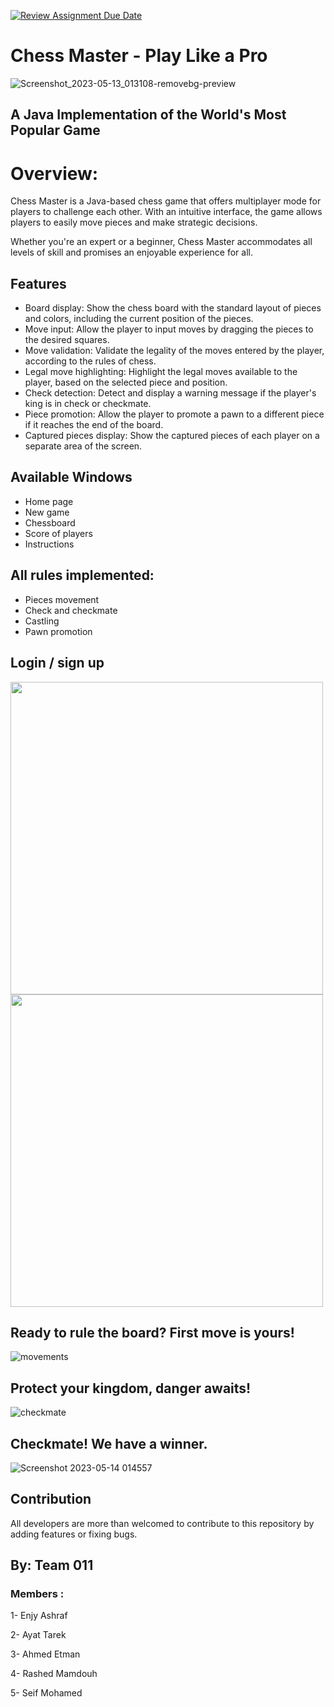 [![Review Assignment Due Date](https://classroom.github.com/assets/deadline-readme-button-24ddc0f5d75046c5622901739e7c5dd533143b0c8e959d652212380cedb1ea36.svg)](https://classroom.github.com/a/s-rx3t9_)
# Chess Master - Play Like a Pro 
![Screenshot_2023-05-13_013108-removebg-preview](https://github.com/enjyashraf18/finalproject_chessgame-team-eleven/assets/110485583/dc60eb4d-3b4b-4aaf-bd6e-fddb4a042fde)


## A Java Implementation of the World's Most Popular Game  
 
 # Overview:
 Chess Master is a Java-based chess game that offers multiplayer mode for players to challenge each other. With an intuitive interface, the game allows players to easily move pieces and make strategic decisions. 
 
 Whether you're an expert or a beginner, Chess Master accommodates all levels of skill and promises an enjoyable experience for all.

## Features 
* Board display: Show the chess board with the standard layout of pieces and colors, including the current position of the pieces.
* Move input: Allow the player to input moves by dragging the pieces to the desired squares.
* Move validation: Validate the legality of the moves entered by the player, according to the rules of chess.
* Legal move highlighting: Highlight the legal moves available to the player, based on the selected piece and position.
* Check detection: Detect and display a warning message if the player's king is in check or checkmate.
* Piece promotion: Allow the player to promote a pawn to a different piece if it reaches the end of the board.
* Captured pieces display: Show the captured pieces of each player on a separate area of the screen.
 
 ## Available Windows
 * Home page
 * New game
 * Chessboard 
* Score of players
* Instructions 

## All rules implemented:
* Pieces movement
* Check and checkmate
* Castling
* Pawn promotion

## Login / sign up
<div> 
<img src = "https://github.com/enjyashraf18/sheet1.solutions__/assets/110485583/4539962a-52ae-462e-bb07-cbe94915caaa" width = "500">
<img src = "https://github.com/enjyashraf18/sheet1.solutions__/assets/110485583/e5cc3974-5c5b-404e-856d-0924b02f52de" width = "500">
</div>

## Ready to rule the board? First move is yours!
![movements](https://github.com/enjyashraf18/finalproject_chessgame-team-eleven/assets/110485583/f84052c6-28a1-4570-a816-e884c9201f13)



## Protect your kingdom, danger awaits!
![checkmate](https://github.com/enjyashraf18/finalproject_chessgame-team-eleven/assets/110485583/53b9f531-a2de-4f51-8b2f-4feda1d51c61)

## Checkmate! We have a winner.
![Screenshot 2023-05-14 014557](https://github.com/enjyashraf18/finalproject_chessgame-team-eleven/assets/110485583/9662e823-90f6-488b-98a1-e0137222da8b)


## Contribution
All developers are more than welcomed to contribute to this repository by adding features or fixing bugs. 



## By: Team 011
### Members :
 1- Enjy Ashraf
 
 2- Ayat Tarek
 
 3- Ahmed Etman  
 
 4- Rashed Mamdouh
 
 5- Seif Mohamed
 

